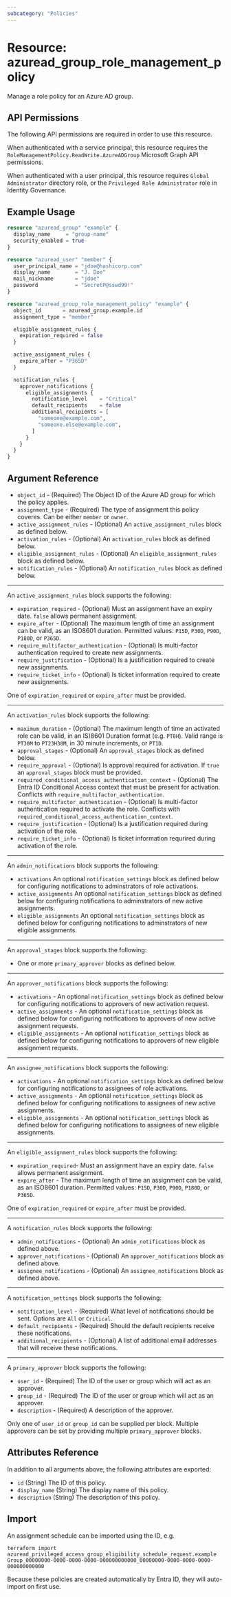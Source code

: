 ```yaml
---
subcategory: "Policies"
---
```


# Resource: azuread_group_role_management_policy

Manage a role policy for an Azure AD group.

## API Permissions

The following API permissions are required in order to use this resource.

When authenticated with a service principal, this resource requires the `RoleManagementPolicy.ReadWrite.AzureADGroup` Microsoft Graph API permissions.

When authenticated with a user principal, this resource requires `Global Administrator` directory role, or the `Privileged Role Administrator` role in Identity Governance.

## Example Usage

```terraform
resource "azuread_group" "example" {
  display_name     = "group-name"
  security_enabled = true
}

resource "azuread_user" "member" {
  user_principal_name = "jdoe@hashicorp.com"
  display_name        = "J. Doe"
  mail_nickname       = "jdoe"
  password            = "SecretP@sswd99!"
}

resource "azuread_group_role_management_policy" "example" {
  object_id       = azuread_group.example.id
  assignment_type = "member"

  eligible_assignment_rules {
    expiration_required = false
  }

  active_assignment_rules {
    expire_after = "P365D"
  }

  notification_rules {
    approver_notifications {
      eligible_assignments {
        notification_level    = "Critical"
        default_recipients    = false
        additional_recipients = [
          "someone@example.com",
          "someone.else@example.com",
        ]
      }
    }
  }
}
```

## Argument Reference

* `object_id` - (Required) The Object ID of the Azure AD group for which the policy applies.
* `assignment_type` - (Required) The type of assignment this policy coveres. Can be either `member` or `owner`.
* `active_assignment_rules` - (Optional) An `active_assignment_rules` block as defined below.
* `activation_rules` - (Optional) An `activation_rules` block as defined below.
* `eligible_assignment_rules` - (Optional) An `eligible_assignment_rules` block as defined below.
* `notification_rules` - (Optional) An `notification_rules` block as defined below.

---

An `active_assignment_rules` block supports the following:

* `expiration_required` - (Optional) Must an assignment have an expiry date. `false` allows permanent assignment.
* `expire_after` - (Optional) The maximum length of time an assignment can be valid, as an ISO8601 duration. Permitted values: `P15D`, `P30D`, `P90D`, `P180D`, or `P365D`.
* `require_multifactor_authentication` - (Optional) Is multi-factor authentication required to create new assignments.
* `require_justification` - (Optional) Is a justification required to create new assignments.
* `require_ticket_info` - (Optional) Is ticket information required to create new assignments.

One of `expiration_required` or `expire_after` must be provided.

---

An `activation_rules` block supports the following:

* `maximum_duration` - (Optional) The maximum length of time an activated role can be valid, in an IS)8601 Duration format (e.g. `PT8H`). Valid range is `PT30M` to `PT23H30M`, in 30 minute increments, or `PT1D`.
* `approval_stages` - (Optional) An `approval_stages` block as defined below.
* `require_approval` - (Optional) Is approval required for activation. If `true` an `approval_stages` block must be provided.
* `required_conditional_access_authentication_context` - (Optional) The Entra ID Conditional Access context that must be present for activation. Conflicts with `require_multifactor_authentication`.
* `require_multifactor_authentication` - (Optional) Is multi-factor authentication required to activate the role. Conflicts with `required_conditional_access_authentication_context`.
* `require_justification` - (Optional) Is a justification required during activation of the role.
* `require_ticket_info` - (Optional) Is ticket information requrired during activation of the role.

---

An `admin_notifications` block supports the following:

* `activations` An optional `notification_settings` block as defined below for configuring notifications to adminstrators of role activations.
* `active_assignments` An optional `notification_settings` block as defined below for configuring notifications to adminstrators of new active assignments.
* `eligible_assignments` An optional `notification_settings` block as defined below for configuring notifications to adminstrators of new eligible assignments.

---

An `approval_stages` block supports the following:

* One or more `primary_approver` blocks as defined below.

---

An `approver_notifications` block supports the following:

* `activations` - An optional `notification_settings` block as defined below for configuring notifications to approvers of new activation request.
* `active_assignments` - An optional `notification_settings` block as defined below for configuring notifications to approvers of new active assignment requests.
* `eligible_assignments` - An optional `notification_settings` block as defined below for configuring notifications to approvers of new eligible assignment requests.

---

An `assignee_notifications` block supports the following:

* `activations` - An optional `notification_settings` block as defined below for configuring notifications to assignees of role activations.
* `active_assignments` - An optional `notification_settings` block as defined below for configuring notifications to assignees of new active assignments.
* `eligible_assignments` - An optional `notification_settings` block as defined below for configuring notifications to assignees of new eligible assignments.

---

An `eligible_assignment_rules` block supports the following:

* `expiration_required`- Must an assignment have an expiry date. `false` allows permanent assignment.
* `expire_after` - The maximum length of time an assignment can be valid, as an ISO8601 duration. Permitted values: `P15D`, `P30D`, `P90D`, `P180D`, or `P365D`.

One of `expiration_required` or `expire_after` must be provided.

---

A `notification_rules` block supports the following:

* `admin_notifications` - (Optional) An `admin_notifications` block as defined above.
* `approver_notifications` - (Optional) An `approver_notifications` block as defined above.
* `assignee_notifications` - (Optional) An `assignee_notifications` block as defined above.

---

A `notification_settings` block supports the following:

* `notification_level` - (Required) What level of notifications should be sent. Options are `All` or `Critical`.
* `default_recipients` - (Required) Should the default recipients receive these notifications.
* `additional_recipients` - (Optional) A list of additional email addresses that will receive these notifications.

---

A `primary_approver` block supports the following:

* `user_id` - (Required) The ID of the user or group which will act as an approver.
* `group_id` - (Required) The ID of the user or group which will act as an approver.
* `description` - (Required) A description of the approver.

Only one of `user_id` or `group_id` can be supplied per block. Multiple approvers can be set by providing multiple `primary_approver` blocks.

## Attributes Reference

In addition to all arguments above, the following attributes are exported:

* `id` (String) The ID of this policy.
* `display_name` (String) The display name of this policy.
* `description` (String) The description of this policy.

## Import

An assignment schedule can be imported using the ID, e.g.

```shell
terraform import azuread_privileged_access_group_eligibility_schedule_request.example Group_00000000-0000-0000-0000-000000000000_00000000-0000-0000-0000-000000000000
```

Because these policies are created automatically by Entra ID, they will auto-import on first use.
